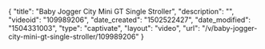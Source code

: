 {
    "title": "Baby Jogger City Mini GT Single Stroller",
    "description": "",
    "videoid": "109989206",
    "date_created": "1502522427",
    "date_modified": "1504331003",
    "type": "captivate",
    "layout": "video",
    "url": "\/v\/baby-jogger-city-mini-gt-single-stroller\/109989206"
}